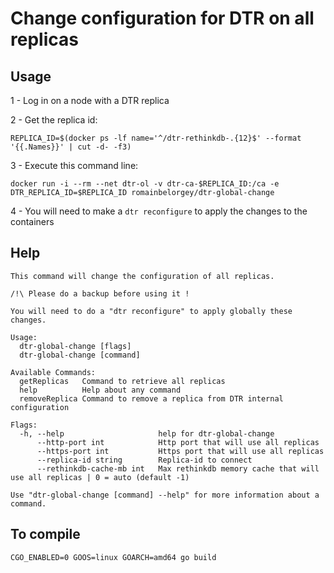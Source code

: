 # Change configuration for DTR on all replicas

## Usage

1 - Log in on a node with a DTR replica

2 - Get the replica id:
```
REPLICA_ID=$(docker ps -lf name='^/dtr-rethinkdb-.{12}$' --format '{{.Names}}' | cut -d- -f3)
```
3 - Execute this command line:
```
docker run -i --rm --net dtr-ol -v dtr-ca-$REPLICA_ID:/ca -e DTR_REPLICA_ID=$REPLICA_ID romainbelorgey/dtr-global-change
```
4 - You will need to make a `dtr reconfigure` to apply the changes to the containers

## Help

```
This command will change the configuration of all replicas.

/!\ Please do a backup before using it !

You will need to do a "dtr reconfigure" to apply globally these changes.

Usage:
  dtr-global-change [flags]
  dtr-global-change [command]

Available Commands:
  getReplicas   Command to retrieve all replicas
  help          Help about any command
  removeReplica Command to remove a replica from DTR internal configuration

Flags:
  -h, --help                     help for dtr-global-change
      --http-port int            Http port that will use all replicas
      --https-port int           Https port that will use all replicas
      --replica-id string        Replica-id to connect
      --rethinkdb-cache-mb int   Max rethinkdb memory cache that will use all replicas | 0 = auto (default -1)

Use "dtr-global-change [command] --help" for more information about a command.
```

## To compile

```
CGO_ENABLED=0 GOOS=linux GOARCH=amd64 go build
```
